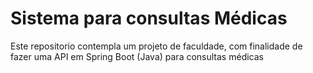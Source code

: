 # Sistema para consultas Médicas
Este repositorio contempla um projeto de faculdade, com finalidade de fazer uma API em Spring Boot (Java) para consultas médicas
